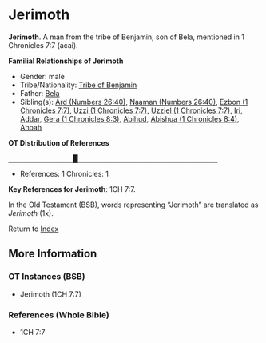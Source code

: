 # Jerimoth
**Jerimoth**. 
A man from the tribe of Benjamin, son of Bela, mentioned in 1 Chronicles 7:7 (acai). 




**Familial Relationships of Jerimoth**


* Gender: male
* Tribe/Nationality: [Tribe of Benjamin](../../../groups/md/acai/Benjamin.md)
* Father: [Bela](Bela.md)
* Sibling(s): [Ard (Numbers 26:40)](Ard.2.md), [Naaman (Numbers 26:40)](Naaman.2.md), [Ezbon (1 Chronicles 7:7)](Ezbon.2.md), [Uzzi (1 Chronicles 7:7)](Uzzi.3.md), [Uzziel (1 Chronicles 7:7)](Uzziel.3.md), [Iri](Iri.md), [Addar](Addar.md), [Gera (1 Chronicles 8:3)](Gera.3.md), [Abihud](Abihud.md), [Abishua (1 Chronicles 8:4)](Abishua.2.md), [Ahoah](Ahoah.md)


**OT Distribution of References**

▁▁▁▁▁▁▁▁▁▁▁▁█▁▁▁▁▁▁▁▁▁▁▁▁▁▁▁▁▁▁▁▁▁▁▁▁▁▁
* References: 1 Chronicles: 1



**Key References for Jerimoth**: 
1CH 7:7. 


In the Old Testament (BSB), words representing “Jerimoth” are translated as 
*Jerimoth* (1x). 




Return to [Index](00-Index.md)

## More Information

### OT Instances (BSB)

* Jerimoth (1CH 7:7)



### References (Whole Bible)

* 1CH 7:7



